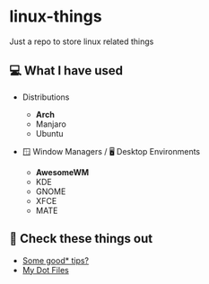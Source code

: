 # linux-things
Just a repo to store linux related things

## 💻 What I have used

- Distributions
    - **Arch**
    - Manjaro
    - Ubuntu

- 🪟 Window Managers / 🖥 Desktop Environments
    - **AwesomeWM**
    - KDE
    - GNOME
    - XFCE
    - MATE

## 🎇 Check these things out

- [Some good* tips?](GoodToKnow.md)
- [My Dot Files](dotfiles/)
